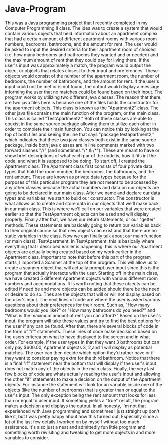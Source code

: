 # Java-Program
This was a Java programming project that I recently completed in my Computer Programming II class. The idea was to create a system that would contain various objects that held
information about an apartment complex that had a certain amount of different apartment rooms with various room numbers, bedrooms, bathrooms, and the amount for rent. The user would be asked to input the desired criteria for their apartment room of choiced (i.e. how many bedrooms and bathrooms they wanted and or needed) and the maximum amount of rent that they could pay for living there. If the user's input was approximately a match, the program would output the object or objects that relates closest to their input and preferences. These objects would consist of the number of the apartment room, the number of bedrooms, the number of bathrooms, and the amount for rent. If the user's input could not be met or is not found, the output would display a message informing the user that no matches could be found based on their input. The program works by utilizing two different java classes. The reason that there are two java files here is because one of the files holds the constructor for the apartment objects. This class is known as the "Apartment2" class. The other java file contains the main function of the program, or the main class. This class is called "TestApartment2." Both of these classes are able to coexist in the same source package allowing them to utilize each other in order to complete their main function. You can notice this by looking at the top of both files and seeing the line that says "package testapartment2," which indicates that these two java classes both exist in the same source package. Inside both java classes are in line comments marked with two forward slashes  "//" (and sometimes "/* & /*"). These are meant to have or show brief descriptions of what each par of the code is, how it fits int the code, and what it is supposed to be doing. To start off, I created the Apartment class. The Apartment class first consists of four private data types that hold the room number, the bedrooms, the bathrooms, and the rent amount. These are known as private data types because for the purposes of this particular program they are not meant to be accessed by any other classes because the actual numbers and data on our objects are going to be declared in our main class. After we name and declare our data types and variables, we start to build our constructor. The constructor is what allows us to create and store data in our objects that we'll make back in our main class. This is where we'll call on our variables that were created earlier so that the TestApartment objects can be used and will display properly. Finally after that, we have our return statements, or our "getter" methods. These statements are basically going to return our variables back to their original source so that new objects can exist and that there are no static variables in the class. Now we can finally talk about our main function (or main class). TestApartment. In TestApartment, this is basically where everything that I described earlier is happening. this is where our Apartment objects are actually being created based on my work earlier in the Apartment class. Important to note that before this part of the program starts, I imported a Scanner at the top of the program. This will allow us to create a scanner object that will actually prompt user input since this is the program that actually interacts with the user. Starting off in the main class, we have created 5 different Apartment objects with various different room numbers and accomodations. It is worth noting that these objects can be edited if need be and more objects can be added should there be the need or desire to do so. Thes are the objects that will or will not display based on the user's input.  The next lines of code are where the user is asked various questions about their preferences for their room. Such as, "How many bedrooms would you like?" or "How many bathrooms do you need?" and "What is the maximum amount of rent you can afford?" Based on the user's input, the program will take these values and try to find the best options for the user if any can be found. After that, there are several blocks of code in the form of "if" statements. These lines of code make decisions based on the users criterea on what to have displayed to the screen and in what order. For example, if the user types in that they want 3 bathrooms but can only pay $600.00, Apartment objects 3, 2,and 1 will display as potential matches. The user can then decide which option they'd rather have or if they want to consider paying extra for the third bathroom. Notice that there is a final "if" statement near the bottom that will display if the user's input does not match any of the objects in the main class. Finally, the very last few blocks of code are whats actually reading the user's input and allowing the other "if" statements to make a decision on the output of the Apartment objects. For instance the statement will look for an variable inside one of the objects (like the number of bedrooms) that is greater than or equal to the user's input. The only exception being the rent amount that looks for less than or equal to user input. If something yields a "true" result, the program makes a decision and displays the output. In all honesty, I'm not that experienced with Java programming and sometimes I just straight up don't like it, but I was pretty happy about how this turned out. Especially since a lot of the last few details I worked on by myself without too much assistance. It's also just a neat and admittedly fun little program and something worth revisiting and tweaking to get more objects in and more variables to consider.
